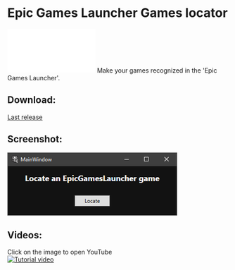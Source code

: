 # Epic Games Launcher Games locator

<img src="/EpicLauncher%20GameLocator/Store/BanierTrans.png" height=100 />
Make your games recognized in the 'Epic Games Launcher'.

## Download:

[Last release](https://github.com/Tom60chat/Chrome-Rich-Presence/releases)

## Screenshot:

![Screenshot 1](/EpicLauncher%20GameLocator/Store/Screenshot.png)

## Videos:

Click on the image to open YouTube  
[![Tutorial video](https://img.youtube.com/vi/cMBcg22AO-A/0.jpg)](https://www.youtube.com/watch?v=cMBcg22AO-A)
